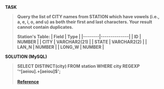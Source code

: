 [comment]: <> (Written: 23-Mar-2020)

<b>TASK<b>
> Query the list of CITY names from STATION which have vowels (i.e., a, e, i, o, and u) as both their first and last characters. Your result cannot contain duplicates.
>
> Station's Table: 
> | Field  | Type         |
> |--------|--------------|
> | ID     | NUMBER       |
> | CITY   | VARCHAR2(21) |
> | STATE  | VARCHAR2(2)  |
> | LAN_N  | NUMBER       |
> | LONG_W | NUMBER       |

<b>SOLUTION (MySQL)</b>
> SELECT DISTINCT(city) FROM station WHERE city REGEXP '^[aeiou].+[aeiou]$';<br><br>
> [Reference](https://www.tutorialspoint.com/mysql/mysql-regexps.htm)
